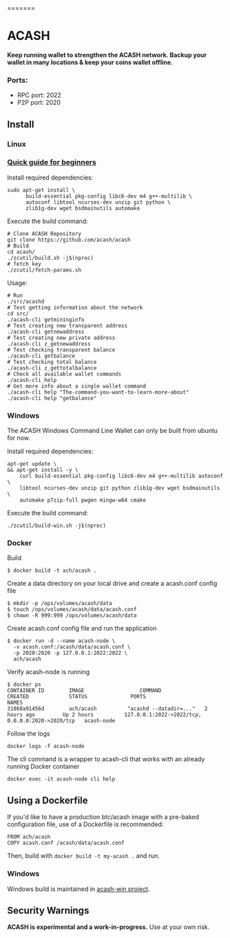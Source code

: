 =======
# ACASH
**Keep running wallet to strengthen the ACASH network. Backup your wallet in many locations & keep your coins wallet offline.**

### Ports:
- RPC port: 2022
- P2P port: 2020

Install
-----------------
### Linux

### [Quick guide for beginners](https://github.com/acash/acash/wiki/Quick-guide-for-beginners)

Install required dependencies:
```{r, engine='bash'}
sudo apt-get install \
      build-essential pkg-config libc6-dev m4 g++-multilib \
      autoconf libtool ncurses-dev unzip git python \
      zlib1g-dev wget bsdmainutils automake
```

Execute the build command:
```{r, engine='bash'}
# Clone ACASH Repository
git clone https://github.com/acash/acash
# Build
cd acash/
./zcutil/build.sh -j$(nproc)
# fetch key
./zcutil/fetch-params.sh
```

Usage:
```{r, engine='bash'}
# Run
./src/acashd
# Test getting information about the network
cd src/
./acash-cli getmininginfo
# Test creating new transparent address
./acash-cli getnewaddress
# Test creating new private address
./acash-cli z_getnewaddress
# Test checking transparent balance
./acash-cli getbalance
# Test checking total balance 
./acash-cli z_gettotalbalance
# Check all available wallet commands
./acash-cli help
# Get more info about a single wallet command
./acash-cli help "The-command-you-want-to-learn-more-about"
./acash-cli help "getbalance"
```

### Windows
The ACASH Windows Command Line Wallet can only be built from ubuntu for now.

Install required dependencies:
```
apt-get update \
&& apt-get install -y \
    curl build-essential pkg-config libc6-dev m4 g++-multilib autoconf \
    libtool ncurses-dev unzip git python zlib1g-dev wget bsdmainutils \
    automake p7zip-full pwgen mingw-w64 cmake
```

Execute the build command:
```
./zcutil/build-win.sh -j$(nproc)
```

### Docker

Build
```
$ docker build -t ach/acash .
```

Create a data directory on your local drive and create a acash.conf config file
```
$ mkdir -p /ops/volumes/acash/data
$ touch /ops/volumes/acash/data/acash.conf
$ chown -R 999:999 /ops/volumes/acash/data
```

Create acash.conf config file and run the application
```
$ docker run -d --name acash-node \
  -v acash.conf:/acash/data/acash.conf \
  -p 2020:2020 -p 127.0.0.1:2022:2022 \
  ach/acash
```

Verify acash-node is running
```
$ docker ps
CONTAINER ID        IMAGE                  COMMAND                     CREATED             STATUS              PORTS                                              NAMES
31868a91456d        ach/acash          "acashd --datadir=..."   2 hours ago         Up 2 hours          127.0.0.1:2022->2022/tcp, 0.0.0.0:2020->2020/tcp   acash-node
```

Follow the logs
```
docker logs -f acash-node
```

The cli command is a wrapper to acash-cli that works with an already running Docker container
```
docker exec -it acash-node cli help
```

## Using a Dockerfile
If you'd like to have a production btc/acash image with a pre-baked configuration
file, use of a Dockerfile is recommended:

```
FROM ach/acash
COPY acash.conf /acash/data/acash.conf
```

Then, build with `docker build -t my-acash .` and run.

### Windows
Windows build is maintained in [acash-win project](https://github.com/acash-pod/acash-win).

Security Warnings
-----------------

**ACASH is experimental and a work-in-progress.** Use at your own risk.
